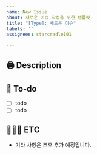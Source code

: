 ```yaml
---
name: New Issue
about: 새로운 이슈 작성을 위한 템플릿
title: "[Type]: 새로운 이슈"
labels: ''
assignees: starcradle101

---
```


## 🖨️ Description

## 📝 To-do
- [ ] todo
- [ ] todo

## 🧑🏻‍💻 ETC
- 기타 사항은 추후 추가 예정입니다.
